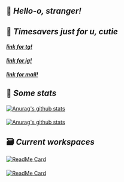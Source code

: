 ## 👋 _Hello-o, stranger!_ 

## 📑 _Timesavers just for u, cutie_
####  [*link for tg!*](https://t.me/mrrlanie)
####  [*link for ig!*](https://www.instagram.com/mrrlanie/)
####  [*link for mail!*](mailto:mrr.wrk@gmail.com)
## 💾 _Some stats_
#### 
[![Anurag's github stats](https://github-readme-stats.vercel.app/api?username=mrrlanie&show_icons=true&theme=gotham)](https://github.com/anuraghazra/github-readme-stats)
#### 
[![Anurag's github stats](https://github-readme-stats.vercel.app/api/top-langs/?username=mrrlanie&show_icons=true&theme=gotham&layout=compact)](https://github.com/anuraghazra/github-readme-stats)
## 🗃️ _Current workspaces_
[![ReadMe Card](https://github-readme-stats.vercel.app/api/pin/?username=mrrlanie&show_owner=true&repo=cpp-second-cource&theme=gotham)](https://github.com/mrrlanie/cpp-second-cource)
####
[![ReadMe Card](https://github-readme-stats.vercel.app/api/pin/?username=mesenev&show_owner=true&repo=lms&theme=gotham)](https://github.com/mesenev/lms)


<!-- 
ty Semen (aka @princepepper) for idea! 
mwah <3
-->
